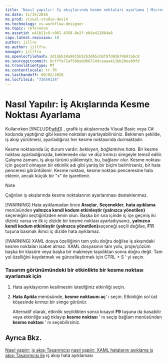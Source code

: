 ```yaml
---
title: 'Nasıl yapılır: Iş akışlarında kesme noktaları ayarlama | Microsoft Docs'
ms.date: 11/15/2016
ms.prod: visual-studio-dev14
ms.technology: vs-workflow-designer
ms.topic: reference
ms.assetid: e41b21c9-c061-4358-8e2f-eb5e412864a8
caps.latest.revision: 10
author: jillre
ms.author: jillfra
manager: jillfra
ms.openlocfilehash: 2d1bbb18a9015b52b3d65cb8f8fd02674693abc0
ms.sourcegitcommit: 6cfffa72af599a9d667249caaaa411bb28ea69fd
ms.translationtype: MT
ms.contentlocale: tr-TR
ms.lasthandoff: 09/02/2020
ms.locfileid: "72659134"
---
```

# <a name="how-to-set-breakpoints-in-workflows"></a>Nasıl Yapılır: İş Akışlarında Kesme Noktası Ayarlama
Kullanırken [!INCLUDE[wfd1](../includes/wfd1-md.md)] , grafik iş akışlarınızda Visual Basic veya C# kodunda yaptığınız gibi kesme noktaları ayarlayabilirsiniz. Beklenen şekilde, iş akışı yürütmesi, ayarladığınız her kesme noktasında durmaktadır.

 Kesme noktasında üç durum vardır: *bekleyen*, *bağlantılı*ve *hata*. Bir kesme noktası ayarladığınızda, beklemede olur ve düz kırmızı simgeyle temsil edilir. Çalışma zamanı, iş akışı türünü yüklemiştir, bu, bağlanır olur. Kesme noktası için geçerli olmayan bir etkinlik adı gibi yanlış bir biçim belirtirseniz, bir hata penceresi görüntülenir. Kesme noktası, kesme noktası penceresine hala eklenir, ancak küçük bir "x" ile işaretlenir.

> [!NOTE]
> Çağrılan iş akışlarında kesme noktalarının ayarlanması desteklenmez.
>
> [!WARNING]
> Hata ayıklamadan önce **Araçlar**, **Seçenekler**, **hata ayıklama** menüsünden **yalnızca kendi kodum etkinleştir (yalnızca yönetilen)** seçeneğini seçtiğinizden emin olun. Başka bir sıra içinde iç içe geçmiş iki diziniz varsa ve ilk iç dizide bir kesme noktası ayarladıysanız, <strong>yalnızca kendi kodum etkinleştir (yalnızca yönetilen)</strong>seçeneği seçili değilse, **F11** tuşuna basmak ikinci iç dizide hata ayıklamaz.
>
> [!WARNING]
> XAML dosya özelliğinin tam yolu doğru değilse iş akışındaki kesme noktaları isabet almaz. XAML dosyasının tam yolu, proje/çözüm başka bir klasöre veya başka bir makineye taşıdıktan sonra doğru değil. Tam yol özelliğini kaydetmek ve güncelleştirmek için CTRL + S ' yi seçin.

### <a name="to-set-a-breakpoint-on-an-activity-in-the-design-view"></a>Tasarım görünümündeki bir etkinlikte bir kesme noktası ayarlamak için

1. Hata ayıklayıcının kesilmesini istediğiniz etkinliği seçin.

2. **Hata Ayıkla** menüsünde, **kesme noktasını aç**' ı seçin. Etkinliğin sol üst köşesinde kırmızı bir simge görünür.

     Alternatif olarak, etkinlik seçildikten sonra kısayol **F9** tuşuna da basabilir veya etkinliğe sağ tıklayıp **kesme noktası** ' nı seçip bağlam menüsünden **kesme noktası** ' nı seçebilirsiniz.

## <a name="see-also"></a>Ayrıca Bkz.
 [Nasıl yapılır:](../workflow-designer/how-to-invoke-the-workflow-debugger.md) [iş akışı Tasarımcısı](../workflow-designer/debugging-workflows-with-the-workflow-designer.md) [nasıl yapılır: XAML hatalarını ayıklama iş akışı Tasarımcısı ile](../workflow-designer/how-to-debug-xaml-with-the-workflow-designer.md) iş akışı hata ayıklaması